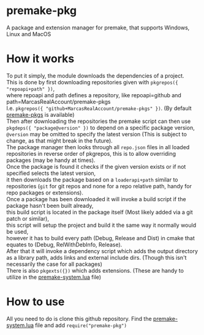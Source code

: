 # premake-pkg
A package and extension manager for premake, that supports Windows, Linux and MacOS

# How it works
To put it simply, the module downloads the dependencies of a project.  
This is done by first downloading repositories given with `pkgrepos({ "repoapi+path" })`,  
where repoapi and path defines a repository, like repoapi=github and path=MarcasRealAccount/premake-pkgs  
I.e. `pkgrepos({ "github+MarcasRealAccount/premake-pkgs" })`. (By default [premake-pkgs](https://github.com/MarcasRealAccount/premake-pkgs) is available)  
Then after downloading the repositories the premake script can then use `pkgdeps({ "package@version" })` to depend on a specific package version,  
`@version` may be omitted to specify the latest version (This is subject to change, as that might break in the future).  
The package manager then looks through all `repo.json` files in all loaded repositories in reverse order of pkgrepos, this is to allow overriding packages (may be handy at times).  
Once the package is found it checks if the given version exists or if not specified selects the latest version,  
it then downloads the package based on a `loaderapi+path` similar to repositories (`git` for git repos and none for a repo relative path, handy for repo packages or extensions).  
Once a package has been downloaded it will invoke a build script if the package hasn't been built already,  
this build script is located in the package itself (Most likely added via a git patch or similar),  
this script will setup the project and build it the same way it normally would be used,  
however it has to build every path (Debug, Release and Dist) in cmake that equates to (Debug, RelWithDebInfo, Release).  
After that it will invoke a dependency script which adds the output directory as a library path, adds links and external include dirs. (Though this isn't necessarily the case for all packages)  
There is also `pkgexts({})` which adds extensions. (These are handy to utilize in the [premake-system.lua](https://premake.github.io/docs/Locating-Scripts) file)

# How to use
All you need to do is clone this github repository. Find the [premake-system.lua](https://premake.github.io/docs/Locating-Scripts) file and add `require("premake-pkg")`
